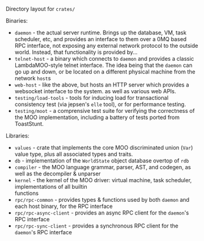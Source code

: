 Directory layout for `crates/`

Binaries:

- `daemon` - the actual server runtime. Brings up the database, VM, task scheduler, etc, and provides an interface
  to them over a 0MQ based RPC interface, not exposing any external network protocol to the outside world.
  Instead, that functionality is provided by...
- `telnet-host` - a binary which connects to `daemon` and provides a classic LambdaMOO-style telnet interface.
  The idea being that the `daemon` can go up and down, or be located on a different physical machine from the\
  network `host`s
- `web-host` - like the above, but hosts an HTTP server which provides a websocket interface to the system.
  as well as various web APIs.
- `testing/load-tools` - tools for inducing load for transactional consistency test (via jepsen's `elle` tool), or for
  performance testing.
- `testing/moot` - a comprensive test suite for verifying the correctness of the MOO implementation, including a battery
  of
  tests ported from ToastStunt.

Libraries:

- `values` - crate that implements the core MOO discriminated union (`Var`) value type,
  plus all associated types and traits.
- `db` - implementation of the `WorldState` object database overtop of `rdb`
- `compiler` - the MOO language grammar, parser, AST, and codegen, as well as the decompiler & unparser
- `kernel` - the kernel of the MOO driver: virtual machine, task scheduler, implementations of all builtin\
  functions
- `rpc/rpc-common` - provides types & functions used by both `daemon` and each host binary, for the RPC interface
- `rpc/rpc-async-client` - provides an async RPC client for the `daemon`'s RPC interface
- `rpc/rpc-sync-client` - provides a synchronous RPC client for the `daemon`'s RPC interface
